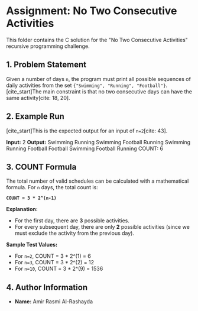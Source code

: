 # Assignment: No Two Consecutive Activities

This folder contains the C solution for the "No Two Consecutive Activities" recursive programming challenge.

## 1. Problem Statement

Given a number of days `n`, the program must print all possible sequences of daily activities from the set `{"Swimming", "Running", "Football"}`. [cite_start]The main constraint is that no two consecutive days can have the same activity[cite: 18, 20].

## 2. Example Run

[cite_start]This is the expected output for an input of `n=2`[cite: 43].

**Input:**
2
**Output:**
Swimming Running
Swimming Football
Running Swimming
Running Football
Football Swimming
Football Running
COUNT: 6

## 3. COUNT Formula

The total number of valid schedules can be calculated with a mathematical formula. For `n` days, the total count is:

**`COUNT = 3 * 2^(n-1)`**

**Explanation:**
* For the first day, there are **3** possible activities.
* For every subsequent day, there are only **2** possible activities (since we must exclude the activity from the previous day).

**Sample Test Values:**
* For `n=2`, COUNT = 3 * 2^(1) = 6
* For `n=3`, COUNT = 3 * 2^(2) = 12
* For `n=10`, COUNT = 3 * 2^(9) = 1536

## 4. Author Information

* **Name:** Amir Rasmi Al-Rashayda






